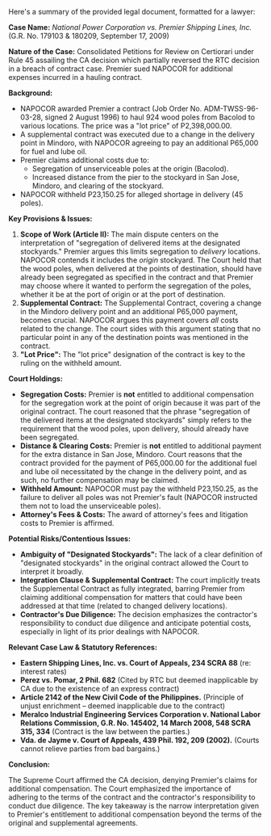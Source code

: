 Here's a summary of the provided legal document, formatted for a lawyer:

**Case Name:** *National Power Corporation vs. Premier Shipping Lines, Inc.* (G.R. No. 179103 & 180209, September 17, 2009)

**Nature of the Case:** Consolidated Petitions for Review on Certiorari under Rule 45 assailing the CA decision which partially reversed the RTC decision in a breach of contract case.  Premier sued NAPOCOR for additional expenses incurred in a hauling contract.

**Background:**

*   NAPOCOR awarded Premier a contract (Job Order No. ADM-TWSS-96-03-28, signed 2 August 1996) to haul 924 wood poles from Bacolod to various locations. The price was a "lot price" of P2,398,000.00.
*   A supplemental contract was executed due to a change in the delivery point in Mindoro, with NAPOCOR agreeing to pay an additional P65,000 for fuel and lube oil.
*   Premier claims additional costs due to:
    *   Segregation of unserviceable poles at the origin (Bacolod).
    *   Increased distance from the pier to the stockyard in San Jose, Mindoro, and clearing of the stockyard.
*   NAPOCOR withheld P23,150.25 for alleged shortage in delivery (45 poles).

**Key Provisions & Issues:**

1.  **Scope of Work (Article II):** The main dispute centers on the interpretation of "segregation of delivered items at the designated stockyards."  Premier argues this limits segregation to *delivery* locations. NAPOCOR contends it includes the *origin* stockyard.  The Court held that the wood poles, when delivered at the points of destination, should have already been segregated as specified in the contract and that Premier may choose where it wanted to perform the segregation of the poles, whether it be at the port of origin or at the port of destination.
2.  **Supplemental Contract:**  The Supplemental Contract, covering a change in the Mindoro delivery point and an additional P65,000 payment, becomes crucial. NAPOCOR argues this payment covers *all* costs related to the change. The court sides with this argument stating that no particular point in any of the destination points was mentioned in the contract.
3.  **"Lot Price":** The "lot price" designation of the contract is key to the ruling on the withheld amount.

**Court Holdings:**

*   **Segregation Costs:**  Premier is **not** entitled to additional compensation for the segregation work at the point of origin because it was part of the original contract. The court reasoned that the phrase "segregation of the delivered items at the designated stockyards" simply refers to the requirement that the wood poles, upon delivery, should already have been segregated.
*   **Distance & Clearing Costs:** Premier is **not** entitled to additional payment for the extra distance in San Jose, Mindoro.  Court reasons that the contract provided for the payment of P65,000.00 for the additional fuel and lube oil necessitated by the change in the delivery point, and as such, no further compensation may be claimed.
*   **Withheld Amount:** NAPOCOR must pay the withheld P23,150.25, as the failure to deliver all poles was not Premier's fault (NAPOCOR instructed them not to load the unserviceable poles).
*   **Attorney's Fees & Costs:** The award of attorney's fees and litigation costs to Premier is affirmed.

**Potential Risks/Contentious Issues:**

*   **Ambiguity of "Designated Stockyards":** The lack of a clear definition of "designated stockyards" in the original contract allowed the Court to interpret it broadly.
*   **Integration Clause & Supplemental Contract:**  The court implicitly treats the Supplemental Contract as fully integrated, barring Premier from claiming additional compensation for matters that could have been addressed at that time (related to changed delivery locations).
*   **Contractor's Due Diligence:** The decision emphasizes the contractor's responsibility to conduct due diligence and anticipate potential costs, especially in light of its prior dealings with NAPOCOR.

**Relevant Case Law & Statutory References:**

*   **Eastern Shipping Lines, Inc. vs. Court of Appeals, 234 SCRA 88** (re: interest rates)
*   **Perez vs. Pomar, 2 Phil. 682** (Cited by RTC but deemed inapplicable by CA due to the existence of an express contract)
*   **Article 2142 of the New Civil Code of the Philippines.** (Principle of unjust enrichment – deemed inapplicable due to the contract)
*   **Meralco Industrial Engineering Services Corporation v. National Labor Relations Commission, G.R. No. 145402, 14 March 2008, 548 SCRA 315, 334** (Contract is the law between the parties.)
*   **Vda. de Jayme v. Court of Appeals, 439 Phil. 192, 209 (2002).** (Courts cannot relieve parties from bad bargains.)

**Conclusion:**

The Supreme Court affirmed the CA decision, denying Premier's claims for additional compensation. The Court emphasized the importance of adhering to the terms of the contract and the contractor's responsibility to conduct due diligence. The key takeaway is the narrow interpretation given to Premier's entitlement to additional compensation beyond the terms of the original and supplemental agreements.
